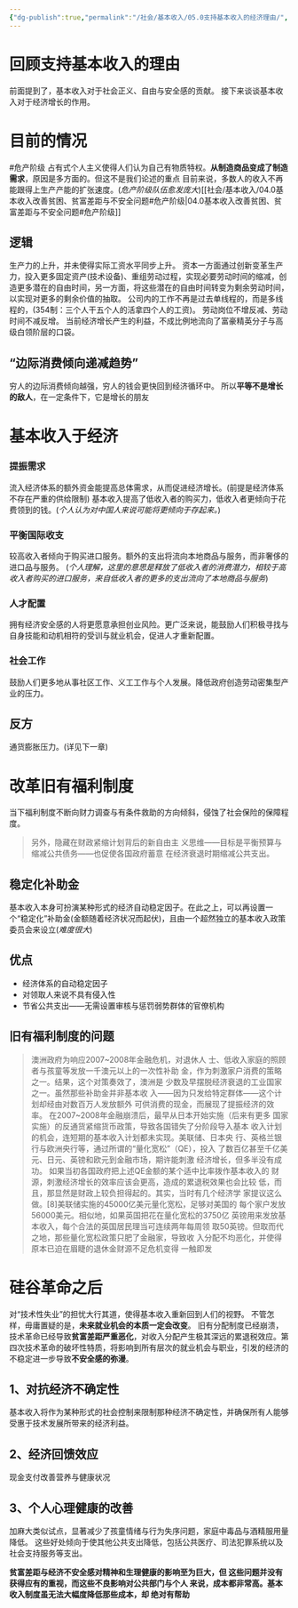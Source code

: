 ```yaml
---
{"dg-publish":true,"permalink":"/社会/基本收入/05.0支持基本收入的经济理由/","dgPassFrontmatter":true}
---
```



# 回顾支持基本收入的理由
前面提到了，基本收入对于社会正义、自由与安全感的贡献。
接下来谈谈基本收入对于经济增长的作用。
# 目前的情况
#危产阶级
占有式个人主义使得人们认为自己有物质特权。**从制造商品变成了制造需求**，原因是多方面的。但这不是我们论述的重点
目前来说，多数人的收入不再能跟得上生产产能的扩张速度。(*危产阶级队伍愈发庞大*)[[社会/基本收入/04.0基本收入改善贫困、贫富差距与不安全问题#危产阶级\|04.0基本收入改善贫困、贫富差距与不安全问题#危产阶级]]
## 逻辑
生产力的上升，并未使得实际工资水平同步上升。
资本一方面通过创新变革生产力，投入更多固定资产(技术设备)、重组劳动过程，实现必要劳动时间的缩减，创造更多潜在的自由时间，另一方面，将这些潜在的自由时间转变为剩余劳动时间，以实现对更多的剩余价值的抽取。
公司内的工作不再是过去单线程的，而是多线程的，(354制：三个人干五个人的活拿四个人的工资)。
劳动岗位不增反减、劳动时间不减反增。
当前经济增长产生的利益，不成比例地流向了富豪精英分子与高级白领阶层的口袋。
## “边际消费倾向递减趋势”
穷人的边际消费倾向越强，穷人的钱会更快回到经济循环中。
所以**平等不是增长的敌人**，在一定条件下，它是增长的朋友

# 基本收入于经济
### 提振需求
流入经济体系的额外资金能提高总体需求，从而促进经济增长。(前提是经济体系不存在严重的供给限制)
基本收入提高了低收入者的购买力，低收入者更倾向于花费领到的钱。(*个人认为对中国人来说可能将更倾向于存起来。*)
### 平衡国际收支
较高收入者倾向于购买进口服务。额外的支出将流向本地商品与服务，而非奢侈的进口品与服务。
(*个人理解，这里的意思是释放了低收入者的消费潜力，相较于高收入者购买的进口服务，来自低收入者的更多的支出流向了本地商品与服务*)
### 人才配置
拥有经济安全感的人将更愿意承担创业风险。更广泛来说，能鼓励人们积极寻找与自身技能和动机相符的受训与就业机会，促进人才重新配置。
### 社会工作
鼓励人们更多地从事社区工作、义工工作与个人发展。降低政府创造劳动密集型产业的压力。
## 反方
通货膨胀压力。(详见下一章)
# 改革旧有福利制度
当下福利制度不断向财力调查与有条件救助的方向倾斜，侵蚀了社会保险的保障程度。
>另外，隐藏在财政紧缩计划背后的新⾃由主 义思维——⽬标是平衡预算与缩减公共债务——也促使各国政府蓄意 在经济衰退时期缩减公共⽀出。
## 稳定化补助金
基本收入本身可扮演某种形式的经济自动稳定因子。在此之上，可以再设置一个“稳定化”补助金(金额随着经济状况而起伏)，且由一个超然独立的基本收入政策委员会来设立(*难度很大*)
## 优点
- 经济体系的自动稳定因子
- 对领取人来说不具有侵入性
- 节省公共支出——无需设置审核与惩罚弱势群体的官僚机构
## 旧有福利制度的问题
>澳洲政府为响应2007~2008年⾦融危机，对退休⼈ ⼠、低收⼊家庭的照顾者与孩童等发放⼀千澳元以上的⼀次性补助 ⾦，作为刺激家户消费的策略之⼀。结果，这个对策奏效了，澳洲是 少数及早摆脱经济衰退的⼯业国家之⼀。虽然那些补助⾦并⾮基本收 ⼊——因为只发给特定群体——这个计划却经由对数百万⼈发放额外 可供消费的现⾦，⽽展现了提振经济的效率。
>在2007~2008年⾦融崩溃后，最早从⽇本开始实施（后来有更多 国家实施）的反通货紧缩货币政策，导致各国错失了分阶段导⼊基本 收⼊计划的机会，连短期的基本收⼊计划都未实现。美联储、⽇本央 ⾏、英格兰银⾏与欧洲央⾏等，通过所谓的“量化宽松”（QE），投⼊ 了数百亿甚⾄千亿美元、⽇元、英镑和欧元到⾦融市场，期许能刺激 经济增⻓，但多半没有成功。
> 如果当初各国政府把上述QE⾦额的某个适中⽐率拨作基本收⼊的 财源，刺激经济增⻓的效率应该会更⾼，造成的累退税效果也会⽐较 低，⽽且，那显然是财政上较负担得起的。其实，当时有⼏个经济学 家提议这么做。[8]美联储实施的45000亿美元量化宽松，⾜够对美国的 每个家户发放56000美元。相似地，如果英国把花在量化宽松的3750亿 英镑⽤来发放基本收⼊，每个合法的英国居⺠理当可连续两年每周领 取50英镑。但取⽽代之地，那些量化宽松政策只肥了⾦融家，导致收 ⼊分配不均恶化，并使得原本已迫在眉睫的退休⾦财源不⾜危机变得 ⼀触即发
# 硅谷革命之后
对“技术性失业”的担忧大行其道，使得基本收入重新回到人们的视野。
不管怎样，毋庸置疑的是，**未来就业机会的本质一定会改变**。
旧有分配制度已经崩溃，技术革命已经导致**贫富差距严重恶化**，对收入分配产生极其深远的累退税效应。第四次技术革命的破坏性特质，将影响到所有层次的就业机会与职业，引发的经济的不稳定进一步导致**不安全感的弥漫**。
## 1、对抗经济不确定性
基本收入将作为某种形式的社会控制来限制那种经济不确定性，并确保所有人能够受惠于技术发展所带来的经济利益。
## 2、经济回馈效应
现金支付改善营养与健康状况
## 3、个人心理健康的改善
加麻大类似试点，显著减少了孩童情绪与行为失序问题，家庭中毒品与酒精服用量降低。
这些好处倾向于使其他公共支出降低，包括公共医疗、司法犯罪系统以及社会支持服务等支出。

**贫富差距与经济不安全感对精神和⽣理健康的影响⾄为巨⼤，但 这些问题并没有获得应有的重视，⽽这些不良影响对公共部门与个⼈ 来说，成本都⾮常⾼。基本收⼊制度虽⽆法⼤幅度降低那些成本，却 绝对有帮助**

